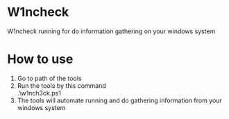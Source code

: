 # W1ncheck
W1ncheck running for do information gathering on your windows system

# How to use
1. Go to path of the tools <br>
2. Run the tools by this command <br>
.\w1nch3ck.ps1<br>
3. The tools will automate running and do gathering information from your windows system

